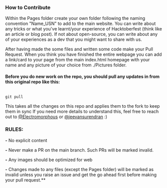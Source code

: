 ### How to Contribute

Within the Pages folder create your own folder following the naming convention "Name_USN" to add to the main website. You can write about any tricks or what you've learnt/your experience of Hacktoberfest (think like an article or blog post). If not about open-source, you can write about any of your experiences as a dev that you might want to share with us.

After having made the some files and written some code make your Pull Request. When you think you have finished the entire webpage you can add a link/card to your page from the main index.html homepage with your name and any picture of your choice from ./Pictures folder.

#### Before you do new work on the repo, you should pull any updates in from this original repo like this:

```

git pull

```

This takes all the changes on this repo and applies them to the fork to keep them in sync
If you need more details to understand this, feel free to reach out to [@Electromorphous](https://twitter.com/Electromorphous) or [@jeevansurendran](https://twitter.com/jeevansurendran) :)

### RULES:

**-** No explicit content

**-** Never make a PR on the main branch. Such PRs will be marked invalid.

**-** Any images should be optimized for web

**-** Changes made to any files (except the Pages folder) will be marked as invalid unless you raise an issue and get the go ahead first before making your pull request.\*\*
